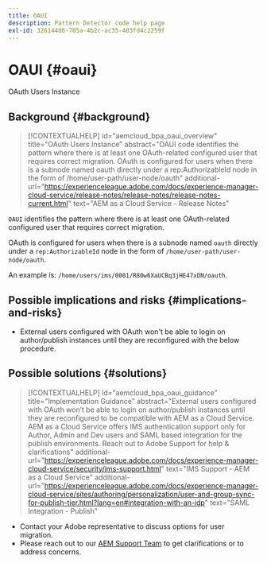 ```yaml
---
title: OAUI
description: Pattern Detector code help page
exl-id: 326144d6-705a-4b2c-ac35-403fd4c2259f
---
```

# OAUI {#oaui}

OAuth Users Instance

## Background {#background}

>[!CONTEXTUALHELP]
>id="aemcloud_bpa_oaui_overview"
>title="OAuth Users Instance"
>abstract="OAUI code identifies the pattern where there is at least one OAuth-related configured user that requires correct migration. OAuth is configured for users when there is a subnode named oauth directly under a rep:AuthorizableId node in the form of /home/user-path/user-node/oauth"
>additional-url="https://experienceleague.adobe.com/docs/experience-manager-cloud-service/release-notes/release-notes/release-notes-current.html" text="AEM as a Cloud Service - Release Notes"

`OAUI` identifies the pattern where there is at least one OAuth-related configured user that requires correct migration.

OAuth is configured for users when there is a subnode named `oauth` directly under a `rep:AuthorizableId` node in the form of `/home/user-path/user-node/oauth`.

An example is: `/home/users/ims/0001/R80w6XaUCBq3jHE47xDN/oauth`.

## Possible implications and risks {#implications-and-risks}

* External users configured with OAuth won't be able to login on author/publish instances until they are reconfigured with the below procedure.

## Possible solutions {#solutions}

>[!CONTEXTUALHELP]
>id="aemcloud_bpa_oaui_guidance"
>title="Implementation Guidance"
>abstract="External users configured with OAuth won’t be able to login on author/publish instances until they are reconfigured to be compatible with AEM as a Cloud Service. AEM as a Cloud Service offers IMS authentication support only for Author, Admin and Dev users and SAML based integration for the publish environments. Reach out to Adobe Support for help & clarifications"
>additional-url="https://experienceleague.adobe.com/docs/experience-manager-cloud-service/security/ims-support.html" text="IMS Support - AEM as a Cloud Service"
>additional-url="https://experienceleague.adobe.com/docs/experience-manager-cloud-service/sites/authoring/personalization/user-and-group-sync-for-publish-tier.html?lang=en#integration-with-an-idp" text="SAML Integration - Publish"

* Contact your Adobe representative to discuss options for user migration.
* Please reach out to our [AEM Support Team](https://helpx.adobe.com/enterprise/using/support-for-experience-cloud.html) to get clarifications or to address concerns.
